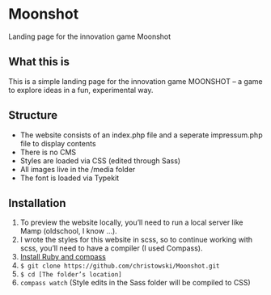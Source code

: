 # Moonshot
Landing page for the innovation game Moonshot

## What this is
This is a simple landing page for the innovation game MOONSHOT – a game to explore ideas in a fun, experimental way.

## Structure
* The website consists of an index.php file and a seperate impressum.php file to display contents
* There is no CMS
* Styles are loaded via CSS (edited through Sass)
* All images live in the /media folder
* The font is loaded via Typekit

## Installation
1. To preview the website locally, you’ll need to run a local server like Mamp (oldschool, I know …).
2. I wrote the styles for this website in scss, so to continue working with scss, you’ll need to have a compiler (I used Compass).
3. [Install Ruby and compass](http://compass-style.org/install/)
4. ```$ git clone https://github.com/christowski/Moonshot.git```
5. ```$ cd [The folder’s location]```
6. ```compass watch``` (Style edits in the Sass folder will be compiled to CSS)
